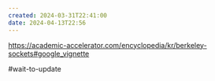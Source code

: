 ```yaml
---
created: 2024-03-31T22:41:00
date: 2024-04-13T22:56
---
```

https://academic-accelerator.com/encyclopedia/kr/berkeley-sockets#google_vignette

#wait-to-update 